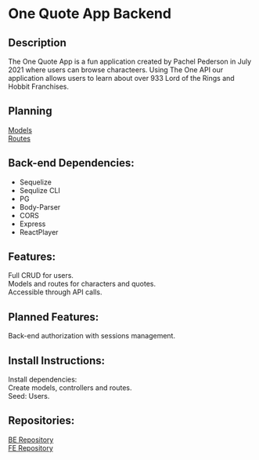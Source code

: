 # One Quote App Backend

## Description

The One Quote App is a fun application created by Pachel Pederson in July 2021 where users can browse characteers. 
Using The One API our application allows users to learn  about over 933 Lord of the Rings and Hobbit Franchises.

## Planning
[Models](https://res.cloudinary.com/dqutmt6jn/image/upload/v1626387372/LOTRModels_gieqvj.png) <br>
[Routes](https://res.cloudinary.com/dqutmt6jn/image/upload/v1626387418/LOTRRoutes_e3kd86.png)

## Back-end Dependencies:
- Sequelize
- Sequlize CLI
- PG
- Body-Parser
- CORS
- Express
- ReactPlayer
    

##  Features:

Full CRUD for users. <br>
Models and routes for characters and quotes. <br>
Accessible through API calls.

## Planned Features:
Back-end authorization with sessions management.

## Install Instructions:
Install dependencies:<br>
Create models, controllers and routes. <br>
Seed: Users.

## Repositories:
[BE Repository](https://github.com/papeders/LOTR-backend) <br>
[FE Repository](https://github.com/papeders/LOTR-frontend2)
```


